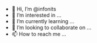 - 👋 Hi, I’m @infonits
- 👀 I’m interested in ...
- 🌱 I’m currently learning ...
- 💞️ I’m looking to collaborate on ...
- 📫 How to reach me ...

<!---
infonits/infonits is a ✨ special ✨ repository because its `README.md` (this file) appears on your GitHub profile.
You can click the Preview link to take a look at your changes.
--->
